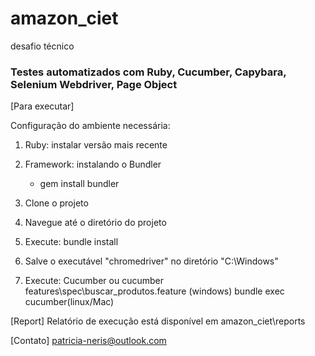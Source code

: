 # amazon_ciet
desafio técnico

<h3> Testes automatizados com Ruby, Cucumber, Capybara, Selenium Webdriver, Page Object </h3>

[Para executar]

Configuração do ambiente necessária:

1. Ruby: instalar versão mais recente 
2. Framework: instalando o Bundler
    - gem install bundler

1. Clone o projeto
2. Navegue até o diretório do projeto
3. Execute: bundle install
4. Salve o executável "chromedriver" no diretório "C:\Windows" 
5. Execute: 
     Cucumber ou cucumber features\spec\buscar_produtos.feature (windows) 
     bundle exec cucumber(linux/Mac) 

[Report] Relatório de execução está disponível em amazon_ciet\reports

[Contato] patricia-neris@outlook.com
